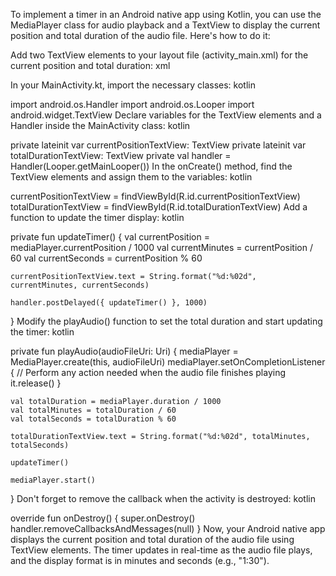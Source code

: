 To implement a timer in an Android native app using Kotlin, you can use the MediaPlayer class for audio playback and a TextView to display the current position and total duration of the audio file. Here's how to do it:

Add two TextView elements to your layout file (activity_main.xml) for the current position and total duration:
xml

<TextView
    android:id="@+id/currentPositionTextView"
    android:layout_width="wrap_content"
    android:layout_height="wrap_content"
    android:text="0:00" />

<TextView
    android:id="@+id/totalDurationTextView"
    android:layout_width="wrap_content"
    android:layout_height="wrap_content"
    android:text="0:00" />
In your MainActivity.kt, import the necessary classes:
kotlin

import android.os.Handler
import android.os.Looper
import android.widget.TextView
Declare variables for the TextView elements and a Handler inside the MainActivity class:
kotlin

private lateinit var currentPositionTextView: TextView
private lateinit var totalDurationTextView: TextView
private val handler = Handler(Looper.getMainLooper())
In the onCreate() method, find the TextView elements and assign them to the variables:
kotlin

currentPositionTextView = findViewById(R.id.currentPositionTextView)
totalDurationTextView = findViewById(R.id.totalDurationTextView)
Add a function to update the timer display:
kotlin

private fun updateTimer() {
    val currentPosition = mediaPlayer.currentPosition / 1000
    val currentMinutes = currentPosition / 60
    val currentSeconds = currentPosition % 60

    currentPositionTextView.text = String.format("%d:%02d", currentMinutes, currentSeconds)

    handler.postDelayed({ updateTimer() }, 1000)
}
Modify the playAudio() function to set the total duration and start updating the timer:
kotlin

private fun playAudio(audioFileUri: Uri) {
    mediaPlayer = MediaPlayer.create(this, audioFileUri)
    mediaPlayer.setOnCompletionListener {
        // Perform any action needed when the audio file finishes playing
        it.release()
    }

    val totalDuration = mediaPlayer.duration / 1000
    val totalMinutes = totalDuration / 60
    val totalSeconds = totalDuration % 60

    totalDurationTextView.text = String.format("%d:%02d", totalMinutes, totalSeconds)

    updateTimer()

    mediaPlayer.start()
}
Don't forget to remove the callback when the activity is destroyed:
kotlin

override fun onDestroy() {
    super.onDestroy()
    handler.removeCallbacksAndMessages(null)
}
Now, your Android native app displays the current position and total duration of the audio file using TextView elements. The timer updates in real-time as the audio file plays, and the display format is in minutes and seconds (e.g., "1:30").